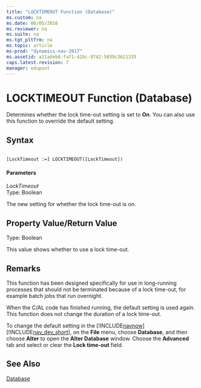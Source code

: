 ```yaml
---
title: "LOCKTIMEOUT Function (Database)"
ms.custom: na
ms.date: 06/05/2016
ms.reviewer: na
ms.suite: na
ms.tgt_pltfrm: na
ms.topic: article
ms-prod: "dynamics-nav-2017"
ms.assetid: a11adeb8-faf1-41bc-9742-5039c3621335
caps.latest.revision: 7
manager: edupont
---
```

# LOCKTIMEOUT Function (Database)
Determines whether the lock time\-out setting is set to **On**. You can also use this function to override the default setting.  
  
## Syntax  
  
```  
  
[LockTimeout :=] LOCKTIMEOUT([LockTimeout])  
```  
  
#### Parameters  
 *LockTimeout*  
 Type: Boolean  
  
 The new setting for whether the lock time\-out is on.  
  
## Property Value/Return Value  
 Type: Boolean  
  
 This value shows whether to use a lock time\-out.  
  
## Remarks  
 This function has been designed specifically for use in long\-running processes that should not be terminated because of a lock time\-out, for example batch jobs that run overnight.  
  
 When the C/AL code has finished running, the default setting is used again. This function does not change the duration of a lock time\-out.  
  
 To change the default setting in the [!INCLUDE[navnow](includes/navnow_md.md)][!INCLUDE[nav_dev_short](includes/nav_dev_short_md.md)], on the **File** menu, choose **Database**, and then choose **Alter** to open the **Alter Database** window. Choose the **Advanced** tab and select or clear the **Lock time\-out** field.  
  
## See Also  
 [Database](Database.md)